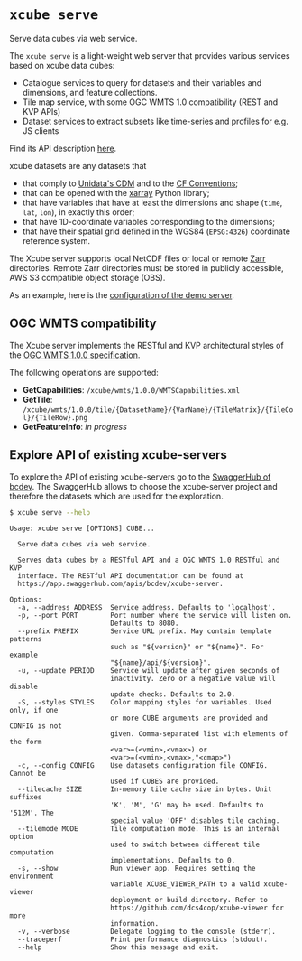 # `xcube serve`

Serve data cubes via web service.

The `xcube serve` is a light-weight web server that provides various services based on
xcube data cubes:

* Catalogue services to query for datasets and their variables and dimensions, and feature collections.
* Tile map service, with some OGC WMTS 1.0 compatibility (REST and KVP APIs)
* Dataset services to extract subsets like time-series and profiles for e.g. JS clients

Find its API description [here](https://app.swaggerhub.com/apis-docs/bcdev/xcube-server).

xcube datasets are any datasets that

* that comply to [Unidata's CDM](https://www.unidata.ucar.edu/software/thredds/v4.3/netcdf-java/CDM/) and to the [CF Conventions](http://cfconventions.org/);
* that can be opened with the [xarray](https://xarray.pydata.org/en/stable/) Python library;
* that have variables that have at least the dimensions and shape (`time`, `lat`, `lon`), in exactly this order;
* that have 1D-coordinate variables corresponding to the dimensions;
* that have their spatial grid defined in the WGS84 (`EPSG:4326`) coordinate reference system.

The Xcube server supports local NetCDF files or local or remote [Zarr](https://zarr.readthedocs.io/en/stable/) directories.
Remote Zarr directories must be stored in publicly accessible, AWS S3 compatible
object storage (OBS).

As an example, here is the [configuration of the demo server](https://github.com/dcs4cop/xcube/blob/master/examples/serve/demo/config.yml).

## OGC WMTS compatibility

The Xcube server implements the RESTful and KVP architectural styles
of the [OGC WMTS 1.0.0 specification](http://www.opengeospatial.org/standards/wmts).

The following operations are supported:

* **GetCapabilities**: `/xcube/wmts/1.0.0/WMTSCapabilities.xml`
* **GetTile**: `/xcube/wmts/1.0.0/tile/{DatasetName}/{VarName}/{TileMatrix}/{TileCol}/{TileRow}.png`
* **GetFeatureInfo**: *in progress*

## Explore API of existing xcube-servers

To explore the API of existing xcube-servers go to the [SwaggerHub of bcdev](https://app.swaggerhub.com/apis/bcdev/xcube-server/0.1.0.dev6).
The SwaggerHub allows to choose the xcube-server project and therefore the datasets which are used for the exploration.


```bash
$ xcube serve --help
```

    Usage: xcube serve [OPTIONS] CUBE...
    
      Serve data cubes via web service.
    
      Serves data cubes by a RESTful API and a OGC WMTS 1.0 RESTful and KVP
      interface. The RESTful API documentation can be found at
      https://app.swaggerhub.com/apis/bcdev/xcube-server.
    
    Options:
      -a, --address ADDRESS  Service address. Defaults to 'localhost'.
      -p, --port PORT        Port number where the service will listen on.
                             Defaults to 8080.
      --prefix PREFIX        Service URL prefix. May contain template patterns
                             such as "${version}" or "${name}". For example
                             "${name}/api/${version}".
      -u, --update PERIOD    Service will update after given seconds of
                             inactivity. Zero or a negative value will disable
                             update checks. Defaults to 2.0.
      -S, --styles STYLES    Color mapping styles for variables. Used only, if one
                             or more CUBE arguments are provided and CONFIG is not
                             given. Comma-separated list with elements of the form
                             <var>=(<vmin>,<vmax>) or
                             <var>=(<vmin>,<vmax>,"<cmap>")
      -c, --config CONFIG    Use datasets configuration file CONFIG. Cannot be
                             used if CUBES are provided.
      --tilecache SIZE       In-memory tile cache size in bytes. Unit suffixes
                             'K', 'M', 'G' may be used. Defaults to '512M'. The
                             special value 'OFF' disables tile caching.
      --tilemode MODE        Tile computation mode. This is an internal option
                             used to switch between different tile computation
                             implementations. Defaults to 0.
      -s, --show             Run viewer app. Requires setting the environment
                             variable XCUBE_VIEWER_PATH to a valid xcube-viewer
                             deployment or build directory. Refer to
                             https://github.com/dcs4cop/xcube-viewer for more
                             information.
      -v, --verbose          Delegate logging to the console (stderr).
      --traceperf            Print performance diagnostics (stdout).
      --help                 Show this message and exit.

